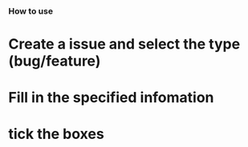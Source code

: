 ### How to use
# Create a issue and select the type (bug/feature)
# Fill in the specified infomation
# tick the boxes
